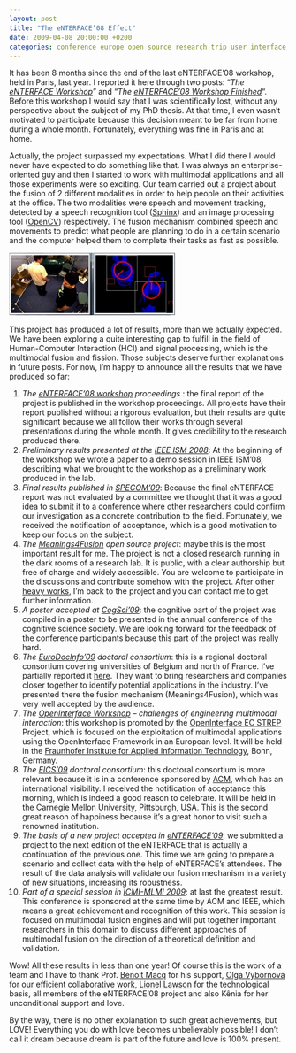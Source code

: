 ```yaml
---
layout: post
title: "The eNTERFACE’08 Effect"
date: 2009-04-08 20:00:00 +0200
categories: conference europe open source research trip user interface
---
```


It has been 8 months since the end of the last eNTERFACE’08 workshop, held in Paris, last year. I reported it here through two posts: “<span style="font-style: italic;">The <a href="http://69.89.31.239/~hildeber/?p=160">eNTERFACE Workshop</a></span>” and “<span style="font-style: italic;">The <a href="http://69.89.31.239/~hildeber/?p=158">eNTERFACE’08 Workshop Finished</a></span>“. Before this workshop I would say that I was scientifically lost, without any perspective about the subject of my PhD thesis. At that time, I even wasn’t motivated to participate because this decision meant to be far from home during a whole month. Fortunately, everything was fine in Paris and at home.

Actually, the project surpassed my expectations. What I did there I would never have expected to do something like that. I was always an enterprise-oriented guy and then I started to work with multimodal applications and all those experiments were so exciting. Our team carried out a project about the fusion of 2 different modalities in order to help people on their activities at the office. The two modalities were speech and movement tracking, detected by a speech recognition tool (<a href="http://cmusphinx.sourceforge.net/sphinx4/">Sphinx</a>) and an image processing tool (<a href="http://opencv.willowgarage.com/wiki/Welcome">OpenCV</a>) respectively. The fusion mechanism combined speech and movements to predict what people are planning to do in a certain scenario and the computer helped them to complete their tasks as fast as possible.

<a href="http://69.89.31.239/~hildeber/wp-content/uploads/2009/04/pictureVision.jpg">![pictureVision-300x113.jpg](/images/posts/pictureVision-300x113.jpg)</a>

This project has produced a lot of results, more than we actually expected. We have been exploring a quite interesting gap to fulfill in the field of Human-Computer Interaction (HCI) and signal processing, which is the multimodal fusion and fission. Those subjects deserve further explanations in future posts. For now, I’m happy to announce all the results that we have produced so far:

<ol>
<li><span style="font-style: italic;">The <a href="http://enterface08.limsi.fr/">eNTERFACE’08 workshop</a> proceedings </span>: the final report of the project is published in the workshop proceedings. All projects have their report published without a rigorous evaluation, but their results are quite significant because we all follow their works through several presentations during the whole month. It gives credibility to the research produced there.</li>
<li><span style="font-style: italic;">Preliminary results presented at the <a href="http://ism2008.eecs.uci.edu/">IEEE ISM 2008</a></span>: At the beginning of the workshop we wrote a paper to a demo session in IEEE ISM’08, describing what we brought to the workshop as a preliminary work produced in the lab.</li>
<li><span style="font-style: italic;">Final results published in <a href="http://www.specom.nw.ru/specom_e.html">SPECOM’09</a></span>: Because the final eNTERFACE report was not evaluated by a committee we thought that it was a good idea to submit it to a conference where other researchers could confirm our investigation as a concrete contribution to the field. Fortunately, we received the notification of acceptance, which is a good motivation to keep our focus on the subject.</li>
<li><span style="font-style: italic;">The <a href="http://kenai.com/projects/meanings4fusion">Meanings4Fusion</a> open source project</span>: maybe this is the most important result for me. The project is not a closed research running in the dark rooms of a research lab. It is public, with a clear authorship but free of charge and widely accessible. You are welcome to participate in the discussions and contribute somehow with the project. After other <a href="http://69.89.31.239/~hildeber/?p=128">heavy works</a>, I’m back to the project and you can contact me to get further information. </li>
<li><span style="font-style: italic;">A poster accepted at <a href="http://cognitivesciencesociety.org/conference2009/index.html">CogSci’09</a></span>: the cognitive part of the project was compiled in a poster to be presented in the annual conference of the cognitive science society. We are looking forward for the feedback of the conference participants because this part of the project was really hard.</li>
<li><span style="font-style: italic;">The <a href="http://eurodocinfo09.umh.ac.be/">EuroDocInfo’09</a> doctoral consortium</span>: this is a regional doctoral consortium covering universities of Belgium and north of France. I’ve partially reported it <a href="http://69.89.31.239/~hildeber/?p=132">here</a>. They want to bring researchers and companies closer together to identify potential applications in the industry. I’ve presented there the fusion mechanism (Meanings4Fusion), which was very well accepted by the audience.</li>
<li><span style="font-style: italic;">The <a href="http://www.dcs.gla.ac.uk/~sjg/oi/">OpenInterface Workshop</a> – challenges of engineering multimodal interaction</span>: this workshop is promoted by the <a href="http://www.oi-project.org/">OpenInterface EC STREP</a> Project, which is focused on the exploitation of multimodal applications using the OpenInterface Framework in an European level. It will be held in the <a href="http://www.fit.fraunhofer.de/index_en.html">Fraunhofer Institute for Applied Information Technology</a>, Bonn, Germany.</li>
<li><span style="font-style: italic;">The <a href="http://eics-conference.org/2009/">EICS’09</a> doctoral consortium</span>: this doctoral consortium is more relevant because it is in a conference sponsored by <a href="http://portal.acm.org/portal.cfm">ACM</a>, which has an international visibility. I received the notification of acceptance this morning, which is indeed a good reason to celebrate. It will be held in the Carnegie Mellon University, Pittsburgh, USA. This is the second great reason of happiness because it’s a great honor to visit such a renowned institution.</li>
<li><span style="font-style: italic;">The basis of a new project accepted in <a href="http://www.infomus.org/enterface09/">eNTERFACE’09</a></span>: we submitted a project to the next edition of the eNTERFACE that is actually a continuation of the previous one. This time we are going to prepare a scenario and collect data with the help of eNTERFACE’s attendees. The result of the data analysis will validate our fusion mechanism in a variety of new situations, increasing its robustness.</li>
<li><span style="font-style: italic;">Part of a special session in <a href="http://icmi2009.acm.org/">ICMI-MLMI 2009</a></span>: at last the greatest result. This conference is sponsored at the same time by ACM and IEEE, which means a great achievement and recognition of this work. This session is focused on multimodal fusion engines and will put together important researchers in this domain to discuss different approaches of multimodal fusion on the direction of a theoretical definition and validation. </li>
</ol>
Wow! All these results in less than one year! Of course this is the work of a team and I have to thank Prof. <a href="http://www.tele.ucl.ac.be/view-people.php?name=Benoit.Macq">Benoit Macq</a> for his support, <a href="http://www.tele.ucl.ac.be/view-people.php?id=178">Olga Vybornova</a> for our efficient collaborative work, <a href="http://www.tele.ucl.ac.be/view-people.php?id=148">Lionel Lawson</a> for the technological basis, all members of the eNTERFACE’08 project and also Kênia for her unconditional support and love.

By the way, there is no other explanation to such great achievements, but LOVE! Everything you do with love becomes unbelievably possible! I don’t call it dream because dream is part of the future and love is 100% present.
